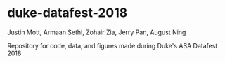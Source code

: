 # duke-datafest-2018

Justin Mott, Armaan Sethi, Zohair Zia, Jerry Pan, August Ning

Repository for code, data, and figures made during Duke's ASA Datafest 2018